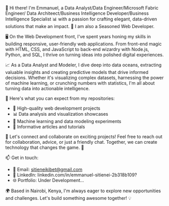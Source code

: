 👋 Hi there! I'm Emmanuel, a Data Analyst/Data Engineer/Microsoft Fabric Engineer/ Data Architeect/Business Intelligence Developer/Business Intelligence Specialist 📊 with a passion for crafting elegant, data-driven solutions that make an impact. 🚀 I am also a Seasoned Web Developer.

🖥️ On the Web Development front, I've spent years honing my skills in building responsive, user-friendly web applications. From front-end magic with HTML, CSS, and JavaScript to back-end wizardry with Node.js, Python, and SQL, I thrive on turning ideas into polished digital experiences.

📈 As a Data Analyst and Modeler, I dive deep into data oceans, extracting valuable insights and creating predictive models that drive informed decisions. Whether it's visualizing complex datasets, harnessing the power of machine learning, or crunching numbers with statistics, I'm all about turning data into actionable intelligence.

🌟 Here's what you can expect from my repositories:
- 🚀 High-quality web development projects
- 📊 Data analysis and visualization showcases
- 🤖 Machine learning and data modeling experiments
- 📝 Informative articles and tutorials

🔗 Let's connect and collaborate on exciting projects! Feel free to reach out for collaboration, advice, or just a friendly chat. Together, we can create technology that changes the game. 🌟

📫 Get in touch:
- 📧 Email: sitieneikibet@gmail.com
- 💼 LinkedIn: linkedin.com/in/emmanuel-sitienei-2b318b109?
- 🌐 Portfolio: Under Development...

🌍 Based in Nairobi, Kenya, I'm always eager to explore new opportunities and challenges. Let's build something awesome together! 💡

